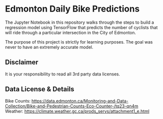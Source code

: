 # Edmonton Daily Bike Predictions

The Jupyter Notebook in this repository walks through the steps to build a regression model using TensorFlow that predicts the 
number of cyclists that will ride through a particular intersection in the City of Edmonton.

The purpose of this project is strictly for learning purposes. The goal was never to have an extremely accurate model. 

## Disclaimer

It is your responsibility to read all 3rd party data licenses.

## Data License & Details

Bike Counts: https://data.edmonton.ca/Monitoring-and-Data-Collection/Bike-and-Pedestrian-Counts-Eco-Counter-/tq23-qn4m \
Weather: https://climate.weather.gc.ca/prods_servs/attachment1_e.html